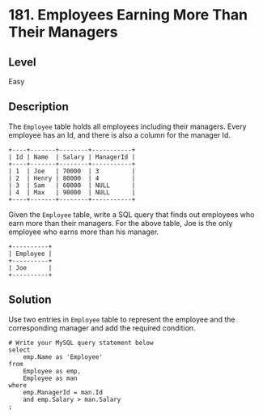 # 181. Employees Earning More Than Their Managers
## Level
Easy

## Description
The `Employee` table holds all employees including their managers. Every employee has an Id, and there is also a column for the manager Id.
```
+----+-------+--------+-----------+
| Id | Name  | Salary | ManagerId |
+----+-------+--------+-----------+
| 1  | Joe   | 70000  | 3         |
| 2  | Henry | 80000  | 4         |
| 3  | Sam   | 60000  | NULL      |
| 4  | Max   | 90000  | NULL      |
+----+-------+--------+-----------+
```
Given the `Employee` table, write a SQL query that finds out employees who earn more than their managers. For the above table, Joe is the only employee who earns more than his manager.
```
+----------+
| Employee |
+----------+
| Joe      |
+----------+
```

## Solution
Use two entries in `Employee` table to represent the employee and the corresponding manager and add the required condition.
```
# Write your MySQL query statement below
select
    emp.Name as 'Employee'
from
    Employee as emp,
    Employee as man
where
    emp.ManagerId = man.Id
    and emp.Salary > man.Salary
;
```
